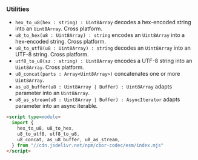 ### Utilities

- `hex_to_u8(hex : string) : Uint8Array` decodes a hex-encoded string into an `Uint8Array`. Cross platform.
- `u8_to_hex(u8 : Uint8Array) : string` encodes an `Uint8Array` into a hex-encoded string. Cross platform.
- `u8_to_utf8(u8 : Uint8Array) : string` decodes an `Uint8Array` into an UTF-8 string. Cross platform.
- `utf8_to_u8(sz : string) : Uint8Array` encodes a UTF-8 string into an `Uint8Array`. Cross platform.
- `u8_concat(parts : Array<Uint8Array>)` concatenates one or more `Uint8Array`.
- `as_u8_buffer(u8 : Uint8Array | Buffer) : Uint8Array` adapts parameter into an `Uint8Array`.
- `u8_as_stream(u8 : Uint8Array | Buffer) : AsyncIterator` adapts parameter into an async iterable.

```html
<script type=module>
  import {
    hex_to_u8, u8_to_hex,
    u8_to_utf8, utf8_to_u8,
    u8_concat, as_u8_buffer, u8_as_stream,
  } from "//cdn.jsdelivr.net/npm/cbor-codec/esm/index.mjs"
</script>
```
